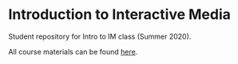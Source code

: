 # Introduction to Interactive Media

Student repository for Intro to IM class (Summer 2020).

All course materials can be found [here](https://github.com/michaelshiloh/IntroductionToInteractiveMedia).

